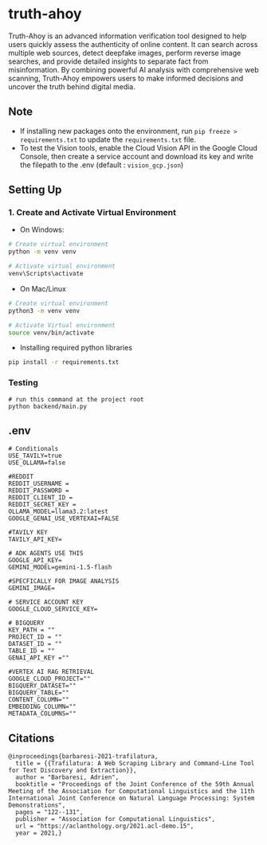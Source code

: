
# truth-ahoy
Truth-Ahoy is an advanced information verification tool designed to help users quickly assess the authenticity of online content. It can search across multiple web sources, detect deepfake images, perform reverse image searches, and provide detailed insights to separate fact from misinformation. By combining powerful AI analysis with comprehensive web scanning, Truth-Ahoy empowers users to make informed decisions and uncover the truth behind digital media.

## Note
- If installing new packages onto the environment, run `pip freeze > requirements.txt` to update the `requirements.txt` file.
- To test the Vision tools, enable the Cloud Vision API in the Google Cloud Console, then create a service account and download its key and write the filepath to the .env (default : `vision_gcp.json`)

## Setting Up

### 1. Create and Activate Virtual Environment

- On Windows:

```bash
# Create virtual environment
python -m venv venv

# Activate virtual environment
venv\Scripts\activate
```

- On Mac/Linux

```bash
# Create virtual environment
python3 -m venv venv

# Activate Virtual environment
source venv/bin/activate
```

- Installing required python libraries

```bash
pip install -r requirements.txt
```

### Testing

```
# run this command at the project root
python backend/main.py

```

## .env

```
# Conditionals
USE_TAVILY=true
USE_OLLAMA=false

#REDDIT
REDDIT_USERNAME =
REDDIT_PASSWORD =
REDDIT_CLIENT_ID =
REDDIT_SECRET_KEY =
OLLAMA_MODEL=llama3.2:latest
GOOGLE_GENAI_USE_VERTEXAI=FALSE

#TAVILY KEY
TAVILY_API_KEY=

# ADK AGENTS USE THIS
GOOGLE_API_KEY=
GEMINI_MODEL=gemini-1.5-flash

#SPECFICALLY FOR IMAGE ANALYSIS
GEMINI_IMAGE=

# SERVICE ACCOUNT KEY
GOOGLE_CLOUD_SERVICE_KEY=

# BIGQUERY
KEY_PATH = ""
PROJECT_ID = ""
DATASET_ID = ""
TABLE_ID = ""
GENAI_API_KEY =""

#VERTEX AI RAG RETRIEVAL 
GOOGLE_CLOUD_PROJECT=""
BIGQUERY_DATASET=""
BIGQUERY_TABLE=""
CONTENT_COLUMN=""
EMBEDDING_COLUMN=""
METADATA_COLUMNS=""
```

## Citations

```shell
@inproceedings{barbaresi-2021-trafilatura,
  title = {{Trafilatura: A Web Scraping Library and Command-Line Tool for Text Discovery and Extraction}},
  author = "Barbaresi, Adrien",
  booktitle = "Proceedings of the Joint Conference of the 59th Annual Meeting of the Association for Computational Linguistics and the 11th International Joint Conference on Natural Language Processing: System Demonstrations",
  pages = "122--131",
  publisher = "Association for Computational Linguistics",
  url = "https://aclanthology.org/2021.acl-demo.15",
  year = 2021,}
```
